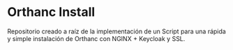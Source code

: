 # Orthanc Install
Repositorio creado a raíz de la implementación de un Script para una rápida y simple instalación de Orthanc con NGINX + Keycloak y SSL.